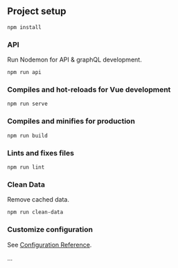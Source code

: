 ## Project setup
```
npm install
```
### API
Run Nodemon for API & graphQL development.
```
npm run api
```
### Compiles and hot-reloads for Vue development
```
npm run serve
```

### Compiles and minifies for production
```
npm run build
```

### Lints and fixes files
```
npm run lint
```

### Clean Data
Remove cached data.
```
npm run clean-data
```

### Customize configuration
See [Configuration Reference](https://cli.vuejs.org/config/).

...
